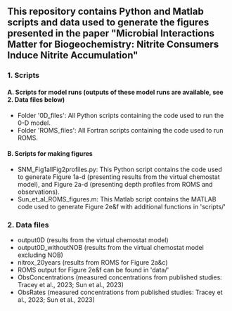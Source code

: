 ## This repository contains Python and Matlab scripts and data used to generate the figures presented in the paper "Microbial Interactions Matter for Biogeochemistry: Nitrite Consumers Induce Nitrite Accumulation"

### 1. Scripts
#### A. Scripts for model runs (outputs of these model runs are available, see 2. Data files below)
- Folder '0D_files':
  All Python scripts containing the code used to run the 0-D model.
- Folder 'ROMS_files':
  All Fortran scripts containing the code used to run ROMS.
#### B. Scripts for making figures
- SNM_Fig1allFig2profiles.py:
  This Python script contains the code used to generate Figure 1a-d (presenting results from the virtual chemostat model), and Figure 2a-d (presenting depth profiles from ROMS and observations).
- Sun_et_al_ROMS_figures.m:
  This Matlab script contains the MATLAB code used to generate Figure 2e&f
  with additional functions in 'scripts/'
  

### 2. Data files
- output0D (results from the virtual chemostat model)
- output0D_withoutNOB (results from the virtual chemostat model excluding NOB)
- nitrox_20years (results from ROMS for Figure 2a&c)
- ROMS output for Figure 2e&f can be found in 'data/'
- ObsConcentrations (measured concentrations from published studies: Tracey et al., 2023; Sun et al., 2023)
- ObsRates (measured concentrations from published studies: Tracey et al., 2023; Sun et al., 2023)
